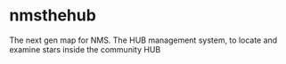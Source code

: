 # nmsthehub
The next gen map for NMS. The HUB management system, to locate and examine stars inside the community HUB
